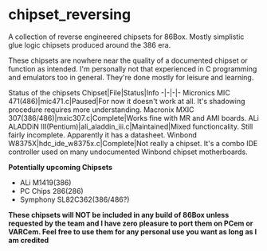 # chipset_reversing

A collection of reverse engineered chipsets for 86Box. Mostly simplistic glue logic chipsets produced around the 386 era.

These chipsets are nowhere near the quality of a documented chipset or function as intended. I'm personally not that experienced in C programming and emulators too in general. They're done mostly for leisure and learning.

Status of the chipsets
Chipset|File|Status|Info
-|-|-|-
Micronics MIC 471(486)|mic471.c|Paused|For now it doesn't work at all. It's shadowing procedure requires more understanding.
Macronix MXIC 307(386/486)|mxic307.c|Complete|Works fine with MR and AMI boards.
ALi ALADDiN III(Pentium)|ali_aladdin_iii.c|Maintained|Mixed functioncality. Still fairly incomplete. Apparently it has a datasheet.
Winbond W8375X|hdc_ide_w8375x.c|Complete|Not really a chipset. It's a combo IDE controller used on many undocumented Winbond chipset motherboards.

__Potentially upcoming Chipsets__
- ALi M1419(386)
- PC Chips 286(286)
- Symphony SL82C362(386/486?)

__These chipsets will NOT be included in any build of 86Box unless requested by the team and I have zero pleasure to port them on PCem or VARCem. Feel free to use them for any personal use you want as long as I am credited__
